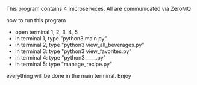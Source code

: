 This program contains 4 microservices. All are communicated via ZeroMQ

how to run this program
- open terminal 1, 2, 3, 4, 5
- in terminal 1, type "python3 main.py"
- in terminal 2, type "python3 view_all_beverages.py"
- in terminal 3: type "python3 view_favorites.py"
- in terminal 4: type "python3 ____.py"
- in terminal 5: type "manage_recipe.py"

everything will be done in the main terminal. Enjoy
